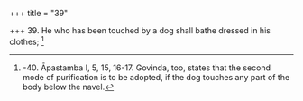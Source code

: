 +++
title = "39"

+++
39. He who has been touched by a dog shall bathe dressed in his clothes; [^30] 


[^30]:  -40. Āpastamba I, 5, 15, 16-17. Govinda, too, states that the second mode of purification is to be adopted, if the dog touches any part of the body below the navel.
